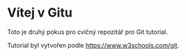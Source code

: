 # Vítej v Gitu

Toto je druhý pokus pro cvičný repozitář pro Git tutorial.</br>

Tutorial byl vytvořen podle https://www.w3schools.com/git.
